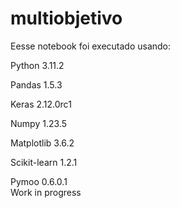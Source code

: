 # multiobjetivo

Eesse notebook foi executado usando:

Python 3.11.2

Pandas 1.5.3

Keras 2.12.0rc1

Numpy 1.23.5

Matplotlib 3.6.2

Scikit-learn 1.2.1

Pymoo 0.6.0.1
<br>
Work in progress
